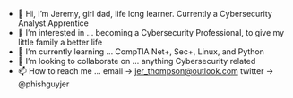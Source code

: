 - 👋 Hi, I’m Jeremy, girl dad, life long learner. Currently a Cybersecurity Analyst Apprentice
- 👀 I’m interested in ...  becoming a Cybersecurity Professional, to give my little family a better life
- 🌱 I’m currently learning ... CompTIA Net+, Sec+, Linux, and Python
- 💞️ I’m looking to collaborate on ... anything Cybersecurity related
- 📫 How to reach me ... email -> jer_thompson@outlook.com  twitter -> @phishguyjer

<!---
FishGuyJer/FishGuyJer is a ✨ special ✨ repository because its `README.md` (this file) appears on your GitHub profile.
You can click the Preview link to take a look at your changes.
--->
